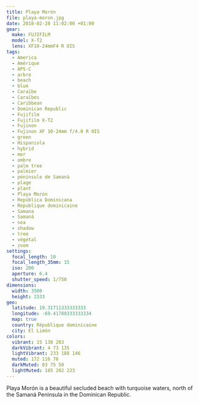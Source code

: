 ```yaml
---
title: Playa Morón
file: playa-moron.jpg
date: 2018-02-28 11:02:00 +01:00
gear:
  make: FUJIFILM
  model: X-T2
  lens: XF10-24mmF4 R OIS
tags:
  - America
  - Amérique
  - APS-C
  - arbre
  - beach
  - blue
  - Caraïbe
  - Caraïbes
  - Caribbean
  - Dominican Republic
  - Fujifilm
  - Fujifilm X-T2
  - Fujinon
  - Fujinon XF 10-24mm f/4.0 R OIS
  - green
  - Hispaniola
  - hybrid
  - mer
  - ombre
  - palm tree
  - palmier
  - péninsule de Samaná
  - plage
  - plant
  - Playa Morón
  - República Dominicana
  - République dominicaine
  - Samana
  - Samaná
  - sea
  - shadow
  - tree
  - végétal
  - zoom
settings:
  focal_length: 10
  focal_length_35mm: 15
  iso: 200
  aperture: 6.4
  shutter_speed: 1/750
dimensions:
  width: 3500
  height: 2333
geo:
  latitude: 19.31711333333333
  longitude: -69.41788333333334
  map: true
  country: République dominicaine
  city: El Limón
colors:
  vibrant: 15 138 203
  darkVibrant: 4 73 135
  lightVibrant: 233 188 146
  muted: 172 116 76
  darkMuted: 83 75 50
  lightMuted: 185 202 223
---
```


Playa Morón is a beautiful secluded beach with turquoise waters, north of the Samaná Peninsula in the Dominican Republic.
